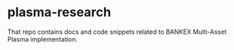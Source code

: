 # plasma-research
That repo contains docs and code snippets related to BANKEX Multi-Asset Plasma implementation.
